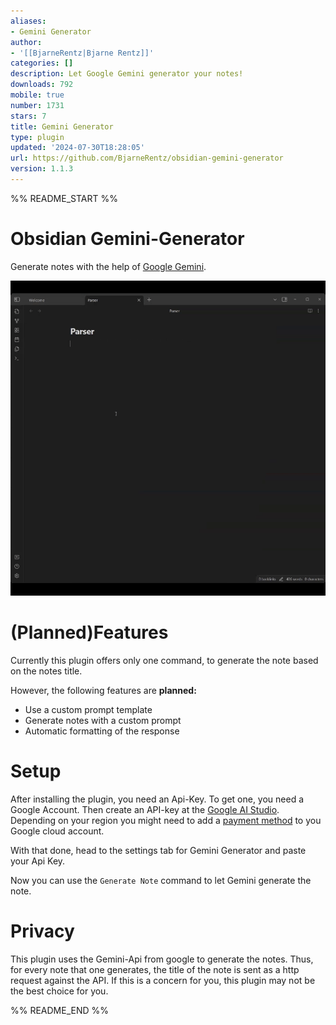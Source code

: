 ```yaml
---
aliases:
- Gemini Generator
author:
- '[[BjarneRentz|Bjarne Rentz]]'
categories: []
description: Let Google Gemini generator your notes!
downloads: 792
mobile: true
number: 1731
stars: 7
title: Gemini Generator
type: plugin
updated: '2024-07-30T18:28:05'
url: https://github.com/BjarneRentz/obsidian-gemini-generator
version: 1.1.3
---
```


%% README_START %%

# Obsidian Gemini-Generator 

Generate notes with the help of [Google Gemini](https://gemini.google.com/app?hl=de).

<img src="https://raw.githubusercontent.com/BjarneRentz/obsidian-gemini-generator/HEAD/images/demo.gif" />


# (Planned)Features
Currently this plugin offers only one command, to generate the note based on the notes title. 

However, the following features are **planned:**
- Use a custom prompt template
- Generate notes with a custom prompt
- Automatic formatting of the response


# Setup
After installing the plugin, you need an Api-Key.
To get one, you need a Google Account. Then create an API-key at the [Google AI Studio](https://aistudio.google.com/app/apikey). Depending on your region you might need to add a [payment method](https://ai.google.dev/gemini-api/terms#use-restrictions) to you Google cloud account.

With that done, head to the settings tab for Gemini Generator and paste your Api Key.

Now you can use the `Generate Note` command to let Gemini generate the note.

# Privacy
This plugin uses the Gemini-Api from google to generate the notes. Thus, for every note that one generates, the title of the note is sent as a http request against the API.
If this is a concern for you, this plugin may not be the best choice for you.

%% README_END %%
